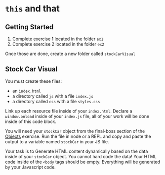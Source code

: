 # `this` and that

## Getting Started
1. Complete exercise 1 located in the folder `ex1`
1. Complete exercise 2 located in the folder `ex2`

Once those are done, create a new folder called `stockCarVisual`

## Stock Car Visual
You must create these files:
- an `index.html`
- a directory called `js` with a file `index.js`
- a directory called `css` with a file `styles.css`

Link up each resource file inside of your `index.html`. Declare a `window.onload` inside of your `index.js` file, all of your work will be done inside of this code block.

You will need your `stockCar` object from the final-boss section of the [Objects](https://gist.github.com/sgnl/688a2c95920d0d3d617c) exercise. Run the file in node or a REPL and copy and paste the output to a variable named `stockCar` in your JS file.

Your task is to Generate HTML content dynamically based on the data inside of your `stockCar` object. You cannot hard code the data! Your HTML code inside of the `<body` tags should be empty. Everything will be generated by your Javascript code.